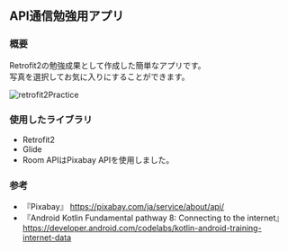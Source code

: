 ## API通信勉強用アプリ

### 概要

Retrofit2の勉強成果として作成した簡単なアプリです。<br>
写真を選択してお気に入りにすることができます。<br>

![retrofit2Practice](https://user-images.githubusercontent.com/60771916/147036450-5ab53984-7a35-428d-9a1d-6c4685c8143b.gif)

### 使用したライブラリ
- Retrofit2
- Glide
- Room
APIはPixabay APIを使用しました。

### 参考
- 『Pixabay』
https://pixabay.com/ja/service/about/api/
- 『Android Kotlin Fundamental pathway 8: Connecting to the internet』
https://developer.android.com/codelabs/kotlin-android-training-internet-data